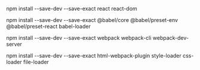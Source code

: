 npm install --save-dev --save-exact react react-dom

npm install --save-dev --save-exact @babel/core @babel/preset-env @babel/preset-react babel-loader

npm install --save-dev --save-exact webpack webpack-cli webpack-dev-server

npm install --save-dev --save-exact html-webpack-plugin style-loader css-loader file-loader

